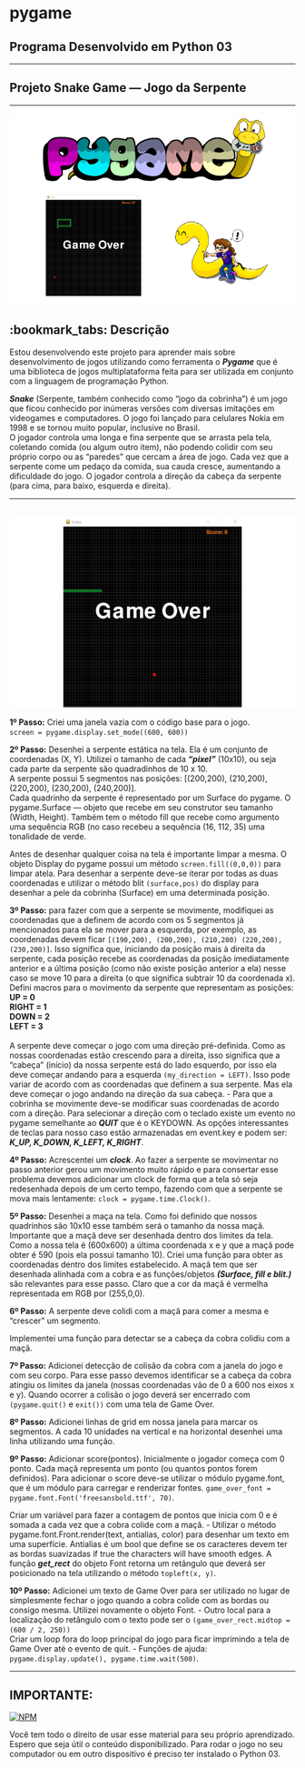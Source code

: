 # pygame
## Programa Desenvolvido em Python 03
***
## Projeto Snake Game — Jogo da Serpente
***

<img src="projeto.png" alt="logo do game snake no formato png"><br>

<h2>:bookmark_tabs: Descrição</h2>

Estou desenvolvendo este projeto para aprender mais sobre desenvolvimento de jogos utilizando como ferramenta o _**Pygame**_
 que é uma biblioteca de jogos multiplataforma feita para ser utilizada em conjunto com a linguagem de programação Python.<br>

_**Snake**_ (Serpente, também conhecido como “jogo da cobrinha”) é um jogo que ficou conhecido por inúmeras versões com diversas imitações em videogames e computadores. O jogo foi lançado para celulares Nokia em 1998 e se tornou muito popular, inclusive no Brasil.<br>
O jogador controla uma longa e fina serpente que se arrasta pela tela, coletando comida (ou algum outro item), não podendo colidir com seu próprio corpo ou as “paredes” que cercam a área de jogo. Cada vez que a serpente come um pedaço da comida, sua cauda cresce, aumentando a dificuldade do jogo. O jogador controla a direção da cabeça da serpente (para cima, para baixo, esquerda e direita).<br>

***

<br><img src="modelo.png" alt="logo do game snake no formato png"><br>

**1º Passo:** Criei uma janela vazia com o código base para o jogo.<br>
`screen = pygame.display.set_mode((600, 600))`<br>

**2º Passo:** Desenhei a serpente estática na tela.
Ela é um conjunto de coordenadas (X, Y). Utilizei o tamanho de cada _**“pixel”**_ (10x10), ou seja cada parte da serpente são quadradinhos de 10 x 10.<br>
A serpente possui 5 segmentos nas posições: [(200,200), (210,200), (220,200), (230,200), (240,200)].<br>
Cada quadrinho da serpente é representado por um Surface do pygame. O pygame.Surface — objeto que recebe em seu construtor seu tamanho (Width, Height). Também tem o método fill que recebe como argumento uma sequência RGB (no caso recebeu a sequência (16, 112, 35) uma tonalidade de verde.<br>

Antes de desenhar qualquer coisa na tela é importante limpar a mesma. O objeto Display do pygame possui um método `screen.fill((0,0,0))` para limpar atela.
Para desenhar a serpente deve-se iterar por todas as duas coordenadas e utilizar o método blit `(surface,pos)` do display para desenhar a pele da cobrinha (Surface) em uma determinada posição.<br>

**3º Passo:** para fazer com que a serpente se movimente, modifiquei as coordenadas que a definem de acordo com os 5 segmentos já mencionados para ela se mover para a esquerda, por exemplo, as coordenadas devem ficar `[(190,200), (200,200), (210,200) (220,200), (230,200)]`. Isso significa que, iniciando da posição mais à direita da serpente, cada posição recebe as coordenadas da posição imediatamente anterior e a última posição (como não existe posição anterior a ela) nesse caso se move 10 para a direita (o que significa subtrair 10 da coordenada x).<br>
Defini macros para o movimento da serpente que representam as posições:<br>
**UP = 0**<br>
**RIGHT = 1**<br>
**DOWN = 2**<br>
**LEFT = 3**<br>
<br>A serpente deve começar o jogo com uma direção pré-definida. Como as nossas coordenadas estão crescendo para a direita, isso significa que a “cabeça” (início) da nossa serpente está do lado esquerdo, por isso ela deve começar andando para a esquerda `(my_direction = LEFT)`. Isso pode variar de acordo com as coordenadas que definem a sua serpente. Mas ela deve começar o jogo andando na direção da sua cabeça. - Para que a cobrinha se movimente deve-se modificar suas coordenadas de acordo com a direção. Para selecionar a direção com o teclado existe um evento no pygame semelhante ao _**QUIT**_ que é o KEYDOWN. As opções interessantes de teclas para nosso caso estão armazenadas em event.key e podem ser:<br> _**K_UP, K_DOWN, K_LEFT, K_RIGHT**_.<br>

**4º Passo:** Acrescentei um _**clock**_. Ao fazer a serpente se movimentar no passo anterior  gerou um movimento muito rápido e para consertar esse problema devemos adicionar um clock de forma que a tela só seja redesenhada depois de um certo tempo, fazendo com que a serpente se mova mais lentamente: `clock = pygame.time.Clock()`.<br>

**5º Passo:** Desenhei a maça na tela. Como foi definido que nossos quadrinhos são 10x10 esse também será o tamanho da nossa maçã. Importante que a maçã deve ser desenhada dentro dos limites da tela. Como a nossa tela é (600x600) a última coordenada x e y que a maçã pode obter é 590 (pois ela possui tamanho 10). Criei uma função para obter as coordenadas dentro dos limites estabelecido. A maçã tem que ser desenhada alinhada com a cobra e as funções/objetos _**(Surface, fill e blit.)**_ são relevantes para esse passo. Claro que a cor da maçã é vermelha representada em RGB por (255,0,0).<br> 

**6º Passo:** A serpente deve colidi com a maçã para comer a mesma e “crescer” um segmento.<br>

Implementei uma função para detectar se a cabeça da cobra colidiu com a maçã.<br> 

**7º Passo:** Adicionei detecção de colisão da cobra com a janela do jogo e com seu corpo. Para esse passo devemos identificar se a cabeça da cobra atingiu os limites da janela (nossas coordenadas vão de 0 a 600 nos eixos x e y). Quando ocorrer a colisão o jogo deverá ser encerrado com `(pygame.quit()` e `exit())` com uma tela de Game Over.<br>

**8º Passo:** Adicionei linhas de grid em nossa janela para marcar os segmentos. A cada 10 unidades na vertical e na horizontal desenhei uma linha utilizando uma função.<br>

**9º Passo:** Adicionar score(pontos). Inicialmente o jogador começa com 0 ponto. Cada maçã representa um ponto (ou quantos pontos forem definidos). Para adicionar o score deve-se utilizar o módulo pygame.font, que é um módulo para carregar e renderizar fontes. 
`game_over_font = pygame.font.Font('freesansbold.ttf', 70)`.<br>

 Criar um variável para fazer a contagem de pontos que inicia com 0 e é somada a cada vez que a cobra colide com a maçã. - Utilizar o método pygame.font.Front.render(text, antialias, color) para desenhar um texto em uma superfície. Antialias é um bool que define se os caracteres devem ter as bordas suavizadas if true the characters will have smooth edges. A função _**get_rect**_ do objeto Font retorna um retângulo que deverá ser posicionado na tela utilizando o método `topleft(x, y)`.<br> 

**10º Passo:** Adicionei um texto de Game Over para ser utilizado no lugar de simplesmente fechar o jogo quando a cobra colide com as bordas ou consigo mesma. Utilizei novamente o objeto Font. - Outro local para a localização do retângulo com o texto pode ser o `(game_over_rect.midtop = (600 / 2, 250))` 
 <br>Criar um loop fora do loop principal do jogo para ficar imprimindo a tela de Game Over até o evento de quit. - Funções de ajuda:<br>
`pygame.display.update(), pygame.time.wait(500)`.<br>

***

## IMPORTANTE:

 [![NPM](https://img.shields.io/npm/l/react)](https://github.com/RonaldoBento/pygame/blob/main/LICENSE) 
 
Você tem todo o direito de usar esse material para seu próprio aprendizado. Espero que seja útil o conteúdo disponibilizado. Para rodar o jogo no seu computador ou em outro dispositivo é preciso ter instalado o Python 03. 





